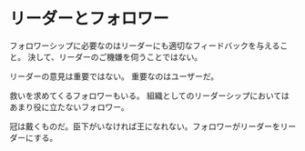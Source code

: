# リーダーとフォロワー

フォロワーシップに必要なのはリーダーにも適切なフィードバックを与えること。
決して、リーダーのご機嫌を伺うことではない。

リーダーの意見は重要ではない。
重要なのはユーザーだ。

救いを求めてくるフォロワーもいる。
組織としてのリーダーシップにおいてはあまり役に立たないフォロワー。

冠は戴くものだ。臣下がいなければ王になれない。フォロワーがリーダーをリーダーにする。
